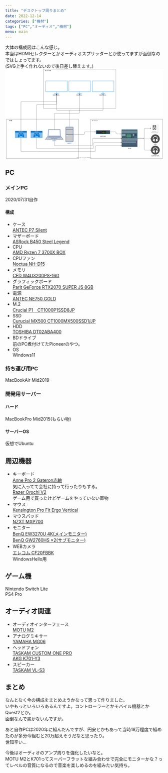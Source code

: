 ```yaml
---
title: "デスクトップ周りまとめ"
date: 2022-12-14
categories: ["機材"]
tags: ["PC","オーディオ","機材"]
menu: main
---
```


大体の構成図はこんな感じ。  
本当はHDMIセレクターとかオーディオスプリッターとか使ってますが面倒なのではしょってます。  
(SVG上手く作れないので後日差し替えます。)  
![構成図](desktop.drawio.svg)

## PC

### メインPC

2020/07/31自作

#### 構成

* ケース  
[ANTEC P7 Silent](https://kakaku.com/item/K0001059541/)
* マザーボード  
[ASRock B450 Steel Legend](https://shop.tsukumo.co.jp/goods/4717677338065)
* CPU  
[AMD Ryzen 7 3700X BOX](https://kakaku.com/item/K0001172060/)
* CPUファン  
[Noctua NH-D15](https://amzn.asia/d/8k0KJVj)
* メモリ  
[CFD W4U3200PS-16G](https://kakaku.com/item/K0001206913/)
* グラフィックボード  
[Parit GeForce RTX2070 SUPER JS 8GB](https://kakaku.com/item/K0001173640/)
* 電源  
[ANTEC NE750 GOLD](https://amzn.asia/d/8o2mfB1)
* M.2  
[Crucial P1　CT1000P1SSD8JP](https://shop.tsukumo.co.jp/goods/0405763079018)
* SSD  
[Curucial MX500 CT1000MX500SSD1/JP](https://kakaku.com/item/K0001028335/)
* HDD  
[TOSHIBA DT02ABA400](https://shop.tsukumo.co.jp/goods/4582535432274)
* BDドライブ  
前のPC煮付けてたPioneerのやつ。
* OS  
Windows11

### 持ち運び用PC

MacBookAir Mid2019

### 開発用サーバー

#### ハード

MacBookPro Mid2015(もらい物)

#### サーバーOS

仮想でUbuntu

## 周辺機器

* キーボード  
[Anne Pro 2 Gateron赤軸](https://amzn.asia/d/4p44x6A)  
気に入ってて会社に持って行ったりもする。  
[Razer Orochi V2](https://amzn.asia/d/3zo3Z0o)  
ゲーム用で買ったけどゲームをやっていない置物  
* マウス  
[Kensington Pro Fit Ergo Vertical](https://amzn.asia/d/cQIqxme)  
* マウスパッド  
[NZXT MXP700](https://amzn.asia/d/hwOx5eK)  
* モニター  
[BenQ EW3270U 4K(メインモニター)](https://amzn.asia/d/6fE5cIJ)  
[BenQ GW2760HS ×2(サブモニター)](https://amzn.asia/d/3amH3mf)  
* WEBカメラ  
[エレコム CF20FBBK](https://amzn.asia/d/1rbqTxU)  
WindowsHello用

## ゲーム機

Nintendo Switch Lite  
PS4 Pro  

## オーディオ関連

* オーディオインターフェース  
[MOTU M2](https://h-resolution.com/product/m2/)
* アナログミキサー  
[YAMAHA MG06](https://www.soundhouse.co.jp/products/detail/item/192123/)
* ヘッドフォン  
[TASKAM CUSTOM ONE PRO](https://tascam.jp/jp/product/custom_one_pro/top)  
[AKG K701-Y3](https://kakaku.com/item/K0001195998/)
* スピーカー  
[TASKAM VL-S3](https://amzn.asia/d/5a9cJxP)

## まとめ

なんとなく今の構成をまとめようかなって思って作りました。  
いやもっといろいろあるんですよ。コントローラーとかモバイル機器とかQuest2とか。  
面倒なんで書かないんですが。  

あと自作PCは2020年に組んだんですが、円安とかもあって当時18万程度で組めたのが多分今組むと20万超えそうだなと思ったり。  
世知辛い…  

今後はオーディオのアンプ周りを強化したいなと。  
MOTU M2とK701ってスーパーフラットな組み合わせで完全にモニターかな？ってレベルの音質になるので音楽を楽しめるのを組みたい気持ち。
